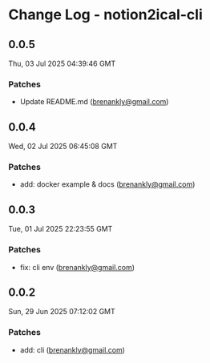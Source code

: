 # Change Log - notion2ical-cli

<!-- This log was last generated on Thu, 03 Jul 2025 04:39:46 GMT and should not be manually modified. -->

<!-- Start content -->

## 0.0.5

Thu, 03 Jul 2025 04:39:46 GMT

### Patches

- Update README.md (brenankly@gmail.com)

## 0.0.4

Wed, 02 Jul 2025 06:45:08 GMT

### Patches

- add: docker example & docs (brenankly@gmail.com)

## 0.0.3

Tue, 01 Jul 2025 22:23:55 GMT

### Patches

- fix: cli env (brenankly@gmail.com)

## 0.0.2

Sun, 29 Jun 2025 07:12:02 GMT

### Patches

- add: cli (brenankly@gmail.com)
